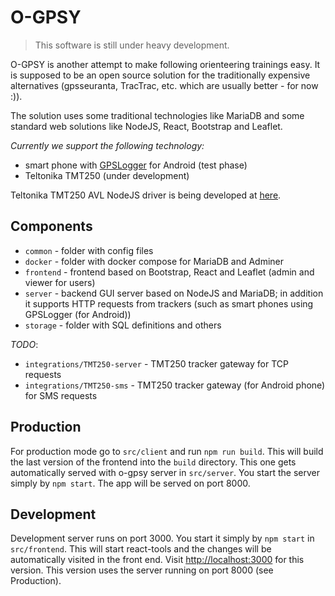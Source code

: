 # O-GPSY

> This software is still under heavy development.

O-GPSY is another attempt to make following orienteering trainings easy. It is supposed to be an open source solution for the traditionally expensive alternatives (gpsseuranta, TracTrac, etc. which are usually better - for now :)).

The solution uses some traditional technologies like MariaDB and some standard web solutions like NodeJS, React, Bootstrap and Leaflet.

*Currently we support the following technology:*

* smart phone with [GPSLogger](http://gpslogger.app) for Android (test phase)
* Teltonika TMT250 (under development)

Teltonika TMT250 AVL NodeJS driver is being developed at [here](http://github.com/klemenkenda/tmt250-node).

## Components

* `common` - folder with config files
* `docker` - folder with docker compose for MariaDB and Adminer
* `frontend` - frontend based on Bootstrap, React and Leaflet (admin and viewer for users)
* `server` - backend GUI server based on NodeJS and MariaDB; in addition it supports HTTP requests from trackers (such as smart phones using GPSLogger (for Android))
* `storage` - folder with SQL definitions and others

*TODO*:

* `integrations/TMT250-server` - TMT250 tracker gateway for TCP requests
* `integrations/TMT250-sms` - TMT250 tracker gateway (for Android phone) for SMS requests

## Production

For production mode go to `src/client` and run `npm run build`. This will build the last version of the frontend into the `build` directory. This one gets automatically served with o-gpsy server in `src/server`. You start the server simply by `npm start`. The app will be served on port 8000.

## Development

Development server runs on port 3000. You start it simply by `npm start` in `src/frontend`. This will start react-tools and the changes will be automatically visited in the front end. Visit [http://localhost:3000](http://localhost:3000) for this version. This version uses the server running on port 8000 (see Production).